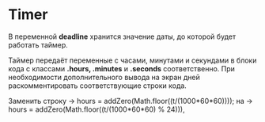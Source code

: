 # Timer

<p>В переменной <b>deadline</b> хранится значение даты, до которой будет работать таймер.</p>

<p>Таймер передаёт переменные с часами, минутами и секундами в блоки кода 
с классами <b>.hours, .minutes</b> и <b>.seconds</b> соответственно. При необходимости 
дополнительного вывода на экран дней раскомментировать соответствующие строки кода. </p>

<p>Заменить строку -> hours = addZero(Math.floor((t/(1000*60*60))));
            на  -> hours = addZero(Math.floor((t/(1000*60*60) % 24))),
</p>
